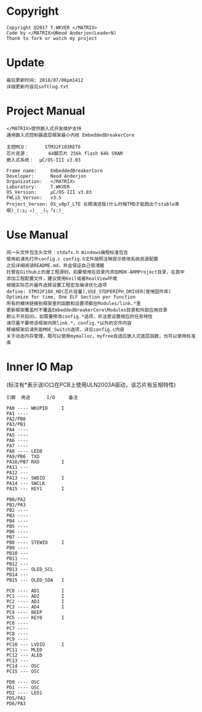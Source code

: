 Copyright
===============

	Copyright @2017 T.WKVER </MATRIX>
	Code by </MATRIX>@Neod Anderjon(LeaderN)
	Thank to fork or watch my project

Update
===============

	最后更新时间: 2018/07/06pm1412
	详细更新内容见softlog.txt

Project Manual
==============

	</MATRIX>提供嵌入式开发维护支持
	通用嵌入式控制器底层框架最小内核 EmbeddedBreakerCore

	主控MCU：		STM32F103RET6
	芯片资源：		64脚芯片 256k flash 64k SRAM
	嵌入式系统：	μC/OS-III v3.03

	Frame name: 	EmbeddedBreakerCore
	Developer: 		Neod Anderjon 
	Organization: 	</MATRIX>
	Laboratory: 	T.WKVER
	OS_Version: 	μC/OS-III v3.03
	FWLib_Verson: 	v3.5
	Project_Verson: OS_v0p7_LTE 长期演进版(什么时候TMD才能跑出个stable来啊)_(:з」∠)_ _(┐「ε:)_
	
Use Manual
===============

	同一头文件包含头文件：stdafx.h Windows编程标准包含
	使用前请先打开config.c config.h文件按照注释提示修改系统资源配置
	之后详细阅读README.md，并且保证自己很清醒
	托管在Github上的是工程源码，如要使用在目录内添加MDK-ARMProject目录，在其中
	添加工程配置文件，建议使用Keil或者RealView环境
	根据实际芯片器件选择设置工程宏及编译优化选项
	define: STM32F10X_HD(芯片容量),USE_STDPERIPH_DRIVER(使用固件库)
	Optimize for time, One ELF Section per Function
	所有的模块链接到框架里的函数和设置项都在Modules/link.*里
	更新框架覆盖时不覆盖EmbeddedBreakerCore\Modules目录和外部应用目录
	默认不开启OS，如需要修改config.*选项，并注意设置相应的任务特性
	请尽量不要修该框架内除link.*，config.*以外的文件内容
	移植框架后请失能MOE_Switch选项，详见config.c内容
	关于动态内存管理，既可以使用mymalloc，myfree自适应嵌入式底层函数，也可以使用标准库
	
Inner IO Map
===============

(标注有*表示该IO口在PCB上使用ULN2003A驱动，该芯片有反相特性)

	引脚	用途		I/O		备注

	PA0 ---- WKUPIO		I		
	PA1 ---- 		
	PA2/PB0  
	PA3/PB1  
	PA4 ---- 
	PA5 ---- 
	PA6 ---- 
	PA7 ---- 
	PA8 ---- LED0
	PA9/PB6  TXD		
	PA10/PB7 RXD		I
	PA11 --- 
	PA12 --- 
	PA13 --- SWDIO		I
	PA14 --- SWCLK
	PA15 --- KEY1		I	

	PB0/PA2  
	PB1/PA3  
	PB2 ----
	PB3 ---- 
	PB4 ---- 
	PB5 ----
	PB6 ----
	PB7 ----
	PB8 ---- STEWIO		I
	PB9 ----
	PB10 --- 
	PB11 --- 
	PB12 --- 
	PB13 --- OLED_SCL
	PB14 --- 
	PB15 --- OLED_SDA	I

	PC0 ---- AD1		I
	PC1 ---- AD2		I
	PC2 ---- AD3		I
	PC3 ---- AD4		I
	PC4 ---- BEEP
	PC5 ---- KEY0		I
	PC6 ---- 
	PC7 ---- 
	PC8 ---- 
	PC9 ---- 
	PC10 --- LVDIO		I
	PC11 --- MLED
	PC12 --- ALED
	PC13 --- 
	PC14 --- OSC
	PC15 --- OSC

	PD0 ---- OSC
	PD1 ---- OSC
	PD2 ---- LED1
	PD5/PA2  
	PD6/PA3  
	
